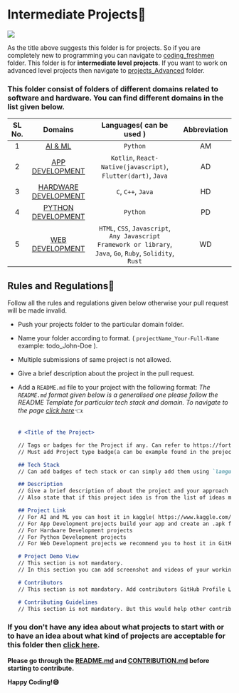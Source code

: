 
# Intermediate Projects🚀

<a href="https://github.com/SpectrumOUTR-B/HacktoberFest-2025/tree/main/projects_intermediate"><img src="https://img.shields.io/badge/Projects%20-intermediate-blue.svg"/></a>

As the title above suggests this folder is for projects. So if you are completely new to programming you can navigate to [coding_freshmen](https://github.com/SpectrumOUTR-B/HacktoberFest-2025/edit/main/projects_intermediate) folder. This folder is for **intermediate level projects**. If you want to work on advanced level projects then navigate to [projects_Advanced](https://github.com/Spectrum-CETB/Spectober_Fest/tree/main/projects_advanced) folder.

### **This folder consist of folders of different domains related to software and hardware. You can find different domains in the list given below.**

| SL No.| Domains | Languages( can be used ) | Abbreviation |
| :---------------: | :---------------: | :---------------: | :---------------: |
| 1 | [AI & ML](https://github.com/SpectrumOUTR-B/HacktoberFest-2025/tree/main/projects_intermediate/AI_ML) | `Python` | AM |
| 2 | [APP DEVELOPMENT](https://github.com/SSpectrumOUTR-B/HacktoberFest-2025/tree/main/projects_intermediate/APP_DEVELOPMENT) | `Kotlin`, `React-Native(javascript)`, `Flutter(dart)`, `Java` | AD |
| 3 | [HARDWARE DEVELOPMENT](https://github.com/SpectrumOUTR-B/HacktoberFest-2025/tree/main/projects_intermediate/HARDWARE_DEVELOPMENT) | `C`, `C++`, `Java` | HD |
| 4 | [PYTHON DEVELOPMENT](https://github.com/SpectrumOUTR-B/HacktoberFest-2025/tree/main/projects_intermediate/`PYTHON`_DEVELOPMENT) | `Python` | PD |
| 5 | [WEB DEVELOPMENT](https://github.com/SpectrumOUTR-B/HacktoberFest-2025/tree/main/projects_intermediate/WEB_DEVELOPEMENT) | `HTML`, `CSS`, `Javascript`, `Any Javascript Framework or library`, `Java`, `Go`, `Ruby`, `Solidity`, `Rust` | WD |

## Rules and Regulations📃

Follow all the rules and regulations given below otherwise your pull request will be made invalid.

*  Push your projects folder to the particular domain folder.
*  Name your folder according to format. ( `projectName_Your-Full-Name` example: todo_John-Doe ).
*  Multiple submissions of same project is not allowed.
*  Give a brief description about the project in the pull request.
*  Add a `README.md` file to your project with the following format:
   *The `README.md` format given below is a generalised one please follow the README Template for particular tech stack and domain. To navigate to the page [click here](https://github.com/SpectrumOUTR-B/HacktoberFest-2025/issues?q=is%3Aissue+is%3Aopen+label%3A%22readme+template%22)👈.*
   
   ```markdown

   # <Title of the Project>

   // Tags or badges for the Project if any. Can refer to https://forthebadge.com/ for creating a badge.
   // Must add Project type badge(a can be example found in the projects folder README.md file).

   ## Tech Stack
   // Can add badges of tech stack or can simply add them using `language`

   ## Description
   // Give a brief description of about the project and your approach in this section.
   // Also state that if this project idea is from the list of ideas mentioned in the domainProjects.md file.

   ## Project Link
   // For AI and ML you can host it in kaggle( https://www.kaggle.com/ ) and provide the link in this section.
   // For App Development projects build your app and create an .apk file of your application and upload it to a folder in google drive. Folder name must follow the naming format. Provide the link of folder in this section.
   // For Hardware Development projects
   // For Python Development projects
   // For Web Development projects we recommend you to host it in GitHub Pages. But if you are host it in other platforms(like hostinger, netlify, etc) then provide the link in this section.

   # Project Demo View
   // This section is not mandatory.
   // In this section you can add screenshot and videos of your working project.

   # Contributors
   // This section is not mandatory. Add contributors GitHub Profile Link with their full names if this is a group project.

   # Contributing Guidelines
   // This section is not mandatory. But this would help other contributors to make contribution to your project. Different tech stack might different contributing guidelines


   ```

### **If you don't have any idea about what projects to start with or to have an idea about what kind of projects are acceptable for this folder then [click here](https://github.com/SpectrumOUTR-B/HacktoberFest-2025/blob/main/projects_intermediate/PROJECT_DOMAIN.md).**

**Please go through the [README.md](https://github.com/SpectrumOUTR-B/HacktoberFest-2025/blob/main/README.md) and [CONTRIBUTION.md](https://github.com/Spectrum-CETB/Spectober_Fest/blob/main/CONTRIBUTION.md) before starting to contribute.**

**Happy Coding!😄**
